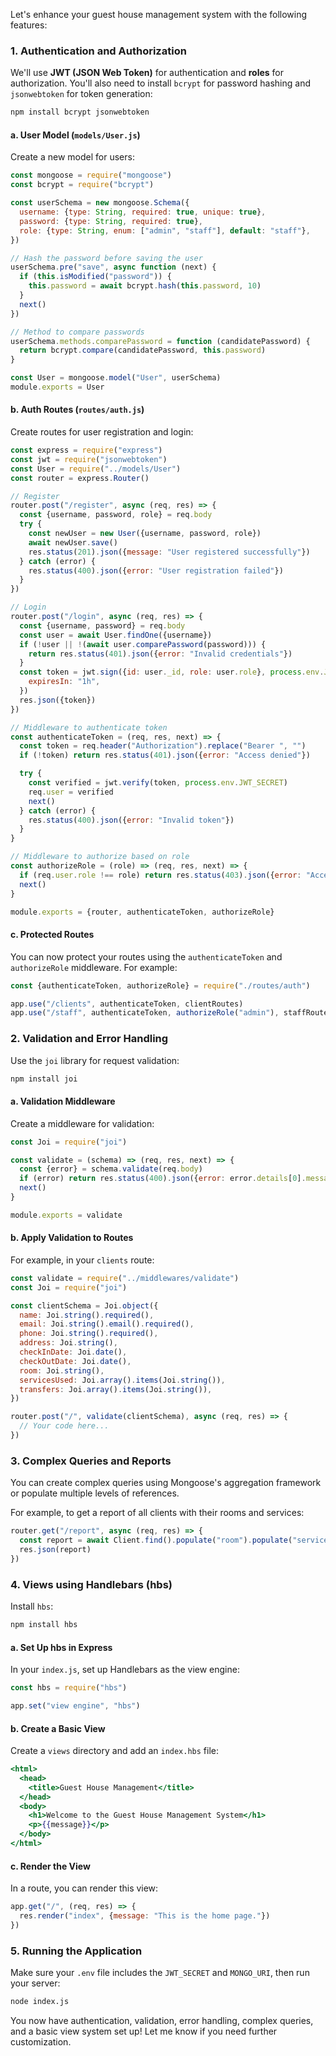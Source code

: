 Let's enhance your guest house management system with the following features:

### 1. **Authentication and Authorization**

We'll use **JWT (JSON Web Token)** for authentication and **roles** for authorization. You'll also need to install `bcrypt` for password hashing and `jsonwebtoken` for token generation:

```bash
npm install bcrypt jsonwebtoken
```

#### a. **User Model (`models/User.js`)**

Create a new model for users:

```javascript
const mongoose = require("mongoose")
const bcrypt = require("bcrypt")

const userSchema = new mongoose.Schema({
  username: {type: String, required: true, unique: true},
  password: {type: String, required: true},
  role: {type: String, enum: ["admin", "staff"], default: "staff"},
})

// Hash the password before saving the user
userSchema.pre("save", async function (next) {
  if (this.isModified("password")) {
    this.password = await bcrypt.hash(this.password, 10)
  }
  next()
})

// Method to compare passwords
userSchema.methods.comparePassword = function (candidatePassword) {
  return bcrypt.compare(candidatePassword, this.password)
}

const User = mongoose.model("User", userSchema)
module.exports = User
```

#### b. **Auth Routes (`routes/auth.js`)**

Create routes for user registration and login:

```javascript
const express = require("express")
const jwt = require("jsonwebtoken")
const User = require("../models/User")
const router = express.Router()

// Register
router.post("/register", async (req, res) => {
  const {username, password, role} = req.body
  try {
    const newUser = new User({username, password, role})
    await newUser.save()
    res.status(201).json({message: "User registered successfully"})
  } catch (error) {
    res.status(400).json({error: "User registration failed"})
  }
})

// Login
router.post("/login", async (req, res) => {
  const {username, password} = req.body
  const user = await User.findOne({username})
  if (!user || !(await user.comparePassword(password))) {
    return res.status(401).json({error: "Invalid credentials"})
  }
  const token = jwt.sign({id: user._id, role: user.role}, process.env.JWT_SECRET, {
    expiresIn: "1h",
  })
  res.json({token})
})

// Middleware to authenticate token
const authenticateToken = (req, res, next) => {
  const token = req.header("Authorization").replace("Bearer ", "")
  if (!token) return res.status(401).json({error: "Access denied"})

  try {
    const verified = jwt.verify(token, process.env.JWT_SECRET)
    req.user = verified
    next()
  } catch (error) {
    res.status(400).json({error: "Invalid token"})
  }
}

// Middleware to authorize based on role
const authorizeRole = (role) => (req, res, next) => {
  if (req.user.role !== role) return res.status(403).json({error: "Access denied"})
  next()
}

module.exports = {router, authenticateToken, authorizeRole}
```

#### c. **Protected Routes**

You can now protect your routes using the `authenticateToken` and `authorizeRole` middleware. For example:

```javascript
const {authenticateToken, authorizeRole} = require("./routes/auth")

app.use("/clients", authenticateToken, clientRoutes)
app.use("/staff", authenticateToken, authorizeRole("admin"), staffRoutes)
```

### 2. **Validation and Error Handling**

Use the `joi` library for request validation:

```bash
npm install joi
```

#### a. **Validation Middleware**

Create a middleware for validation:

```javascript
const Joi = require("joi")

const validate = (schema) => (req, res, next) => {
  const {error} = schema.validate(req.body)
  if (error) return res.status(400).json({error: error.details[0].message})
  next()
}

module.exports = validate
```

#### b. **Apply Validation to Routes**

For example, in your `clients` route:

```javascript
const validate = require("../middlewares/validate")
const Joi = require("joi")

const clientSchema = Joi.object({
  name: Joi.string().required(),
  email: Joi.string().email().required(),
  phone: Joi.string().required(),
  address: Joi.string(),
  checkInDate: Joi.date(),
  checkOutDate: Joi.date(),
  room: Joi.string(),
  servicesUsed: Joi.array().items(Joi.string()),
  transfers: Joi.array().items(Joi.string()),
})

router.post("/", validate(clientSchema), async (req, res) => {
  // Your code here...
})
```

### 3. **Complex Queries and Reports**

You can create complex queries using Mongoose's aggregation framework or populate multiple levels of references.

For example, to get a report of all clients with their rooms and services:

```javascript
router.get("/report", async (req, res) => {
  const report = await Client.find().populate("room").populate("servicesUsed")
  res.json(report)
})
```

### 4. **Views using Handlebars (hbs)**

Install `hbs`:

```bash
npm install hbs
```

#### a. **Set Up hbs in Express**

In your `index.js`, set up Handlebars as the view engine:

```javascript
const hbs = require("hbs")

app.set("view engine", "hbs")
```

#### b. **Create a Basic View**

Create a `views` directory and add an `index.hbs` file:

```hbs
<html>
  <head>
    <title>Guest House Management</title>
  </head>
  <body>
    <h1>Welcome to the Guest House Management System</h1>
    <p>{{message}}</p>
  </body>
</html>
```

#### c. **Render the View**

In a route, you can render this view:

```javascript
app.get("/", (req, res) => {
  res.render("index", {message: "This is the home page."})
})
```

### 5. **Running the Application**

Make sure your `.env` file includes the `JWT_SECRET` and `MONGO_URI`, then run your server:

```bash
node index.js
```

You now have authentication, validation, error handling, complex queries, and a basic view system set up! Let me know if you need further customization.

